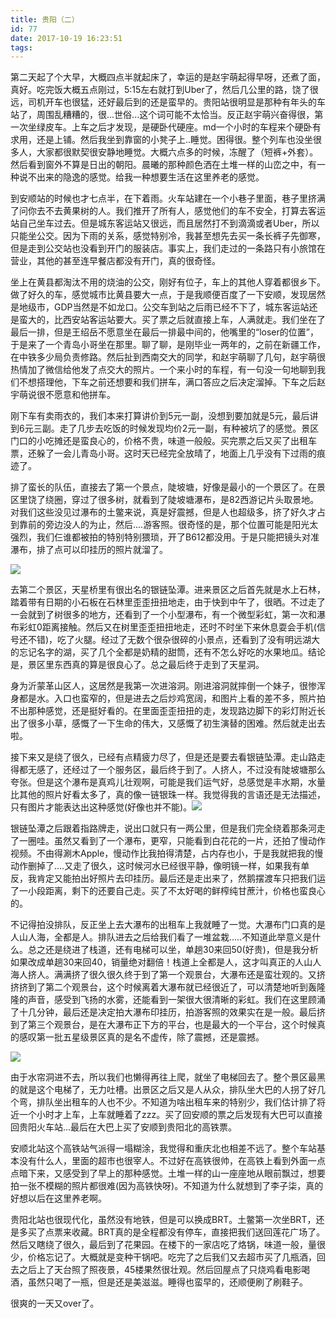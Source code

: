 ```yaml
---
title: 贵阳（二）
id: 77
date: 2017-10-19 16:23:51
tags:
---
```


第二天起了个大早，大概四点半就起床了，幸运的是赵宇萌起得早呀，还煮了面，真好。吃完饭大概五点刚过，5:15左右就打到Uber了，然后几公里的路，饶了很远，司机开车也很猛，还好最后到的还是蛮早的。贵阳站很明显是那种有年头的车站了，周围乱糟糟的，很...世俗...这个词可能不太恰当。反正赵宇萌兴奋得很，第一次坐绿皮车。上车之后才发现，是硬卧代硬座。md一个小时的车程来个硬卧有求用，还是上铺。然后我坐到靠窗的小凳子上..睡觉。困得很。整个列车也没坐很多人，大家都很默契很安静地睡觉。大概六点多的时候，冻醒了（短裤+外套）。然后看到窗外不算是日出的朝阳。晨曦的那种颜色洒在土堆一样的山峦之中，有一种说不出来的隐逸的感觉。给我一种想要生活在这里养老的感觉。

到安顺站的时候也才七点半，在下着雨。火车站建在一个小巷子里面，巷子里挤满了问你去不去黄果树的人。我们推开了所有人，感觉他们的车不安全，打算去客运站自己坐车过去。但是城东客运站又很远，而且居然打不到滴滴或者Uber，所以只能坐公交。因为下雨的关系，感觉特别冷，我甚至想先去买一条长裤子先御寒，但是走到公交站也没看到开门的服装店。事实上，我们走过的一条路只有小旅馆在营业，其他的甚至连早餐店都没有开门，真的很奇怪。

坐上在黄县都淘汰不用的烧油的公交，刚好有位子，车上的其他人穿着都很乡下。做了好久的车，感觉城市比黄县要大一点，于是我顺便百度了一下安顺，发现居然是地级市，GDP当然是不如龙口。公交车到站之后雨已经不下了，城东客运站还是蛮大的，比西安站客运站要大。买了票之后就直接上车，人满就走。我们坐在了最后一排，但是王绍岳不愿意坐在最后一排最中间的，他嘴里的“loser的位置”，于是来了一个青岛小哥坐在那里。聊了聊，是刚毕业一两年的，之前在新疆工作，在中铁多少局负责修路。然后扯到西南交大的同学，和赵宇萌聊了几句，赵宇萌很热情加了微信给他发了点交大的照片。一个来小时的车程，有一句没一句地聊到我们不想搭理他，下车之前还想要和我们拼车，满口答应之后决定溜掉。下车之后赵宇萌说很不愿意和他拼车。

刚下车有卖雨衣的，我们本来打算讲价到5元一副，没想到要加就是5元，最后讲到6元三副。走了几步去吃饭的时候发现均价2元一副，有种被坑了的感觉。景区门口的小吃摊还是蛮良心的，价格不贵，味道一般般。买完票之后又买了出租车票，还躲了一会儿青岛小哥。这时天已经完全放晴了，地面上几乎没有下过雨的痕迹了。

排了蛮长的队伍，直接去了第一个景点，陡坡塘，好像是最小的一个景区了。在景区里饶了绕圈，穿过了很多树，就看到了陡坡塘瀑布，是82西游记片头取景地。对我们这些没见过瀑布的土鳖来说，真是好震撼，但是人也超级多，挤了好久才占到靠前的旁边没人的为止，然后....游客照。很奇怪的是，那个位置可能是阳光太强烈，我们仨谁都被拍的特别特别猥琐，开了B612都没用。于是只能把镜头对准瀑布，排了点可以印挂历的照片就溜了。

![](http://img.cyrise.cn/wp-content/uploads/2017/10/20171004_103327.jpg)

去第二个景区，天星桥里有很出名的银链坠潭。进来景区之后首先就是水上石林，踏着带有日期的小石板在石林里歪歪扭扭地走，由于快到中午了，很晒。不过走了一会就到了树很多的地方，还看到了一个小型瀑布，有一个微型彩虹，第一次和瀑布彩虹0距离接触。然后又在树里歪歪扭扭地走，还时不时坐下来休息耍会手机(信号还不错)，吃了火腿。经过了无数个很杂很碎的小景点，还看到了没有明远湖大的忘记名字的湖，买了几个全都是奶精的甜筒，还有不怎么好吃的水果地瓜。结论是，景区里东西真的算是很良心了。总之最后终于走到了天星洞。

身为沂蒙革山区人，这居然是我第一次进溶洞。刚进溶洞就摔倒一个妹子，很惨浑身都是水。入口也蛮窄的，但是进去之后炒鸡宽阔，和图片上看的差不多，照片拍不出那种感觉，还是挺好看的。在里面歪歪扭扭的走，发现路边脚下的彩灯附近长出了很多小草，感慨了一下生命的伟大，又感慨了初生演替的困难。然后就走出去啦。

接下来又是绕了很久，已经有点精疲力尽了，但是还是要去看银链坠潭。走山路走得都无感了，还经过了一个服务区，最后终于到了。人挤人，不过没有陡坡塘那么夸张。但是这个瀑布是真鸡儿壮观啊，可能是我们运气好，总感觉是丰水期，水量比其他的照片好看太多了，真的像一链银珠一样。我觉得我的言语还是无法描述，只有图片才能表达出这种感觉(好像也并不能)。![](http://img.cyrise.cn//wp-content/uploads/2017/10/20171004_131618.jpg)

银链坠潭之后跟着指路牌走，说出口就只有一两公里，但是我们完全绕着那条河走了一圈哇。虽然又看到了一个瀑布，更窄，只能看到白花花的一片，还拍了慢动作视频。不由得涮木Apple，慢动作比我拍得清楚，占内存也小，于是我就把我的慢动作删掉了....又走了很久，这时候河水已经很平静，像明镜一样，如果我有单反，我肯定又能拍出好照片去印挂历。最后还是走出来了，然鹅摆渡车只把我们运了一小段距离，剩下的还要自己走。买了不太好喝的鲜榨纯甘蔗汁，价格也蛮良心的。

不记得拍没排队，反正坐上去大瀑布的出租车上我就睡了一觉。大瀑布门口真的是人山人海，全都是人。排队进去之后给我们看了一堆盆栽.....不知道此举意义是什么。总之还是绕进了栈道，还有电梯可以坐，单趟30来回50(好贵)，但是我分析如果改成单趟30来回40，销量绝对翻倍！栈道上全都是人，这才叫真正的人山人海人挤人。满满挤了很久很久终于到了第一个观景台，大瀑布还是蛮壮观的。又挤挤挤到了第二个观景台，这个时候离着大瀑布就已经很近了，可以清楚地听到轰隆隆的声音，感受到飞扬的水雾，还能看到一架很大很清晰的彩虹。我们在这里顾涌了十几分钟，最后还是决定拍大瀑布印挂历，拍游客照的效果实在是一般。最后挤到了第三个观景台，是在大瀑布正下方的平台，也是最大的一个平台，这个时候真的感叹第一批五星级景区真的是名不虚传，除了震撼，还是震撼。

![](http://img.cyrise.cn/wp-content/uploads/2017/10/20171004_153935.jpg)

由于水帘洞进不去，所以我们也懒得再往上爬，就坐了电梯回去了。整个景区最黑的就是这个电梯了，无力吐槽。出景区之后又是人从众，排队坐大巴的人拐了好几个弯，排队坐出租车的人也不少。不知道为啥出租车来的特别少，我们估计排了将近一个小时才上车，上车就睡着了zzz。买了回安顺的票之后发现有大巴可以直接回贵阳火车站...最后在大巴上买了安顺到贵阳北的高铁票。

安顺北站这个高铁站气派得一塌糊涂，我觉得和重庆北也相差不远了。整个车站基本没有什么人，里面的超市也很宰人。不过好在高铁很帅，在高铁上看到外面一点点暗下来，又感受到了早上的那种感觉。土堆一样的山一座座地从眼前飘过，想要拍一张不模糊的照片都很难(因为高铁快呀)。不知道为什么就想到了李子柒，真的好想以后在这里养老啊。

贵阳北站也很现代化，虽然没有地铁，但是可以换成BRT。土鳖第一次坐BRT，还是多买了点票来收藏。BRT真的是全程都没有停车，直接把我们送回莲花广场了。然后又瞎绕了很久，最后到了花果园。在楼下的一家店吃了烙锅，味道一般，量很少，价格忘记了。大概就是变种干锅吧。吃完了之后我们又去超市买了几瓶酒，回去之后上了天台照了照夜景，45楼果然很壮观。然后回屋点了只烧鸡看电影喝酒，虽然只喝了一瓶，但是还是美滋滋。睡得也蛮早的，还顺便刷了刷鞋子。

很爽的一天又over了。